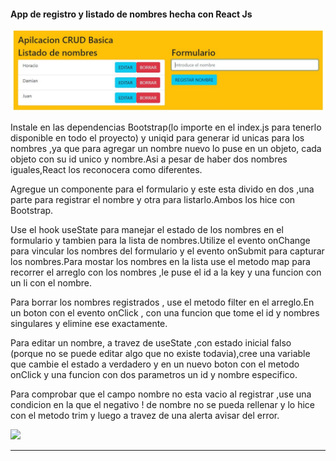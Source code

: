 <h4>App de registro y listado de nombres hecha con  React Js</h4>

![](Screenshots/Screenshot_2.jpg)

<p>Instale en las dependencias Bootstrap(lo importe en el index.js para tenerlo disponible en todo el proyecto) y uniqid para generar id unicas para los nombres ,ya que para agregar un nombre nuevo lo puse en un objeto, cada objeto con su id unico y nombre.Asi a pesar de haber dos nombres iguales,React los reconocera como diferentes.
<p>Agregue un componente para el formulario y este esta divido en dos ,una parte para registrar el nombre y otra para listarlo.Ambos los hice con Bootstrap.</p>
Use el hook useState para manejar el estado de los nombres en el formulario y tambien para la lista de nombres.Utilize el evento onChange para vincular los nombres  del formulario y el evento onSubmit para capturar los nombres.</p<
<p>Para mostar los nombres en la lista  use el metodo map para recorrer el arreglo con los nombres ,le puse el id  a la key y una funcion con un li con el nombre.</p>
<p>Para borrar los nombres registrados , use el metodo filter en el arreglo.En un boton con el evento onClick , con una funcion que tome el id y nombres singulares y elimine ese exactamente.</p>
<p>Para editar un nombre, a travez de useState ,con estado inicial falso (porque no se puede editar algo que no existe todavia),cree una variable que cambie el estado a verdadero y en un nuevo boton con el metodo onClick y una funcion con dos parametros un  id y nombre especifico.</p>
Para comprobar que el campo nombre no esta vacio al registrar ,use una condicion en la que el negativo ! de nombre no se pueda rellenar y lo hice con el metodo trim y luego a travez de una alerta avisar del error.

![](Screenshot/reactnode.png)

-----
